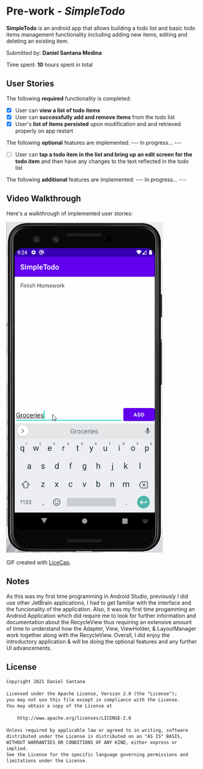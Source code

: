 # Pre-work - *SimpleTodo*

**SimpleTodo** is an android app that allows building a todo list and basic todo items management functionality including adding new items, editing and deleting an existing item.

Submitted by: **Daniel Santana Medina**

Time spent: **10** hours spent in total

## User Stories

The following **required** functionality is completed:

* [x] User can **view a list of todo items**
* [x] User can **successfully add and remove items** from the todo list
* [x] User's **list of items persisted** upon modification and and retrieved properly on app restart

The following **optional** features are implemented: --- In progress... ---

* [ ] User can **tap a todo item in the list and bring up an edit screen for the todo item** and then have any changes to the text reflected in the todo list

The following **additional** features are implemented: --- In progress... ---

## Video Walkthrough

Here's a walkthrough of implemented user stories:

<img src='SimpleTodoApp.gif' title='Video Walkthrough' width='' alt='Video Walkthrough' />

GIF created with [LiceCap](http://www.cockos.com/licecap/).

## Notes

As this was my first time programming in Android Studio, previously I did use other JetBrain applications, I had to get familiar with the interface and the funcionality of the application. 
Also, it was my first time progamming an Android Application which did require me to look for further information and documentation about the RecycleView thus requiring an extensive amount 
of time to understand how the Adapter, View, ViewHolder, & LayoutManager work together along with the RecycleView. Overall, I did enjoy the introductory application & will be doing the optional 
features and any further UI advancements. 

## License

    Copyright 2021 Daniel Santana

    Licensed under the Apache License, Version 2.0 (the "License");
    you may not use this file except in compliance with the License.
    You may obtain a copy of the License at

        http://www.apache.org/licenses/LICENSE-2.0

    Unless required by applicable law or agreed to in writing, software
    distributed under the License is distributed on an "AS IS" BASIS,
    WITHOUT WARRANTIES OR CONDITIONS OF ANY KIND, either express or implied.
    See the License for the specific language governing permissions and
    limitations under the License.
